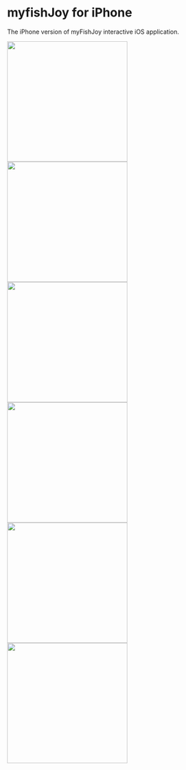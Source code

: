 myfishJoy for iPhone
================

The iPhone version of myFishJoy interactive iOS application. 

<img src="https://raw.github.com/rick00young/MyWeather/master/1.png" alt="" width="280px"/>
<span>  </span><span>  </span><span>  </span>
<img src="https://raw.github.com/rick00young/MyWeather/master/2.png" alt="" width="280px"/>

<img src="https://raw.github.com/rick00young/MyWeather/master/3.png" alt="" width="280px"/>
<span>  </span><span>  </span><span>  </span>
<img src="https://raw.github.com/rick00young/MyWeather/master/4.png" alt="" width="280px"/>

<img src="https://raw.github.com/rick00young/MyWeather/master/5.png" alt="" width="280px"/>
<span>  </span><span>  </span><span>  </span>
<img src="https://raw.github.com/rick00young/MyWeather/master/6.png" alt="" width="280px"/>